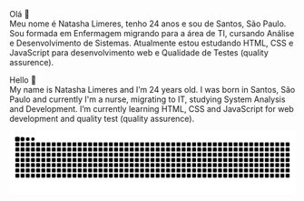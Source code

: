 Olá 👋 <br>
Meu nome é Natasha Limeres, tenho 24 anos e sou de Santos, São Paulo. Sou formada em Enfermagem migrando para a área de TI, cursando Análise e Desenvolvimento de Sistemas. Atualmente estou estudando HTML, CSS e JavaScript para desenvolvimento web e Qualidade de Testes (quality assurence). 

Hello 👋 <br>
My name is Natasha Limeres and I’m 24 years old. I was born in Santos, São Paulo and currently I'm a nurse, migrating to IT, studying System Analysis and Development. I’m currently learning HTML, CSS and JavaScript for web development and quality test (quality assurence).

  
![Snake animation](https://github.com/NatashaLimeres/NatashaLimeres/blob/output/github-contribution-grid-snake.svg)
